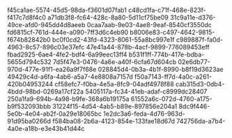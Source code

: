 f45ca1ae-5574-45d5-98da-f3601d07fab1
c48cd1fa-c71f-468e-823f-f417c7d8f4c0
a71db3f8-fc64-428c-8a80-5d11cf75be09
31c9a11e-d376-49ce-afd0-945dd4d8aeeb
0caa7aab-9e03-4ae8-9eaf-8540cf3550dc
fd6815cf-761d-444e-a090-7ff3d6c4eb90
b8006e83-c497-4642-9815-f674b82842b0
bc0f0cd2-43fd-4323-8061-55a8bc997e1f
c989887f-fa0d-4963-8c57-896c03e37efc
47e41a44-878b-4acf-9899-776089453eff
fbad2925-6ae4-4fe2-bdf4-6a99eec13ff4
b531f1ff-774b-417e-bdba-5655d794c532
7d5f47e3-0476-4a6e-a40f-6cfa67d604cb
02e6db77-970d-477e-91f1-ea26a9f7f68e
028845d4-0b3a-4b1f-8990-b8f19d3623ae
49429c4d-a6fa-4ab6-a5a7-4e8808a7157d
f50a7143-ff7d-4a0c-a261-420b04953244
cf58efc7-f0ba-4e5a-8fc9-04adf4978f88
cab315d3-0db4-4bdd-98bd-0269a17cf22a
5405117a-fc34-41eb-adaf-c8999dc28407
250a1fa9-694b-4a98-b9fe-368a6b19175a
61552a6c-072d-4760-a175-b9f532093bbb
31224f15-4d54-4ab5-b89e-897856e204a1
8dc9f446-5e0b-4e04-ab2f-0a29e18065bc
1e2dc3a6-feda-4d76-963d-91d95ba0266d
f584ba08-2b6a-4123-854e-133fae18d67d
742756da-a7b4-4a0e-a18b-e3e43b41d44c
